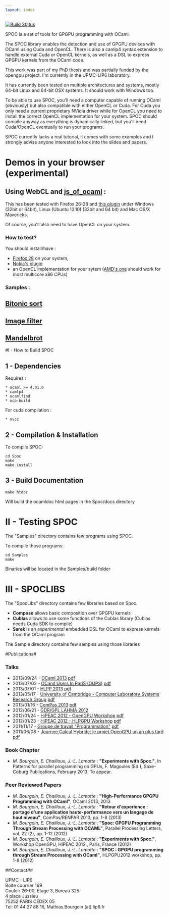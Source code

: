 ```yaml
---
layout: index
---
```

[![Build Status](https://travis-ci.org/mathiasbourgoin/SPOC.png?branch=master)](https://travis-ci.org/mathiasbourgoin/SPOC)


SPOC is a set of tools for GPGPU programming with OCaml.

The SPOC library enables the detection and use of GPGPU devices with OCaml using Cuda and OpenCL. 
There is also a camlp4 syntax extension to handle external Cuda or OpenCL kernels, as well as a DSL to express GPGPU kernels from the OCaml code.

This work was part of my PhD thesis and was partially funded by the opengpu project. 
I'm currently in the UPMC-LIP6 laboratory.

It has currently been tested on multiple architectures and systems, mostly 64-bit Linux and 64-bit OSX systems. It should work with Windows too.

To be able to use SPOC, you'll need a computer capable of running OCaml (obviously) but also compatible with either OpenCL or Cuda. 
For Cuda you only need a current proprietary NVidia driver while for OpenCL you need to install the correct OpenCL implementation for your system. 
SPOC should compile anyway as everything is dynamically linked, but you'll need Cuda/OpenCL eventually to run your programs.

SPOC currently lacks a real tutorial, it comes with some examples and I strongly advise anyone interested to look into the slides and papers.

# Demos in your browser (experimental)

## Using WebCL and [js\_of\_ocaml][3] :

This has been tested with Firefox 26-28 and [this plugin][5]
under Windows (32bit or 64bit), Linux (Ubuntu 13.10) (32bit and 64 bit) and Mac OS/X Mavericks.

Of course, you'll also need to have OpenCL on your system.

### How to test?

You should install/have :

* [Firefox 28][4]
on your system,
* [Nokia's plugin][5]
* an OpenCL implementation for your sytem ([AMD's one][6]
should work for most multicore x86 CPUs)

### Samples :

## [**Bitonic sort**][1]
## [**Image filter**][2]
## [**Mandelbrot**][7]


#I - How to Build SPOC



## 1 - Dependencies 

Requires :
    
    * ocaml >= 4.01.0
    * camlp4
    * ocamlfind 
    * ocp-build
    
For cuda compilation :

    * nvcc    

## 2 - Compilation & Installation


To compile SPOC:

    cd Spoc
    make
    make install


## 3 - Build Documentation

    make htdoc

Will build the ocamldoc html pages in the Spoc/docs directory


# II - Testing SPOC


The "Samples" directory contains few programs using SPOC.

To compile those programs:

    cd Samples
    make

Binaries will be located in the Samples/build folder


# III - SPOCLIBS


The "SpocLibs" directory contains few libraries based on Spoc.

* **Compose** allows basic composition over GPGPU kernels
* **Cublas** allows to use some functions of the Cublas library 
   (Cublas needs Cuda SDK to compile)
* **Sarek** is an *experimental* embedded DSL for OCaml to express kernels from the OCaml program

The Sample directory contains few samples using those libraries


#Publications#

### Talks ###
+ 2013/09/24 - [OCaml 2013](http://ocaml.org/meetings/ocaml/2013/) [pdf](http://ocaml.org/meetings/ocaml/2013/slides/bourgoin.pdf)
+ 2013/07/02 - [OCaml Users In PariS (OUPS)](http://www.meetup.com/ocaml-paris/) [pdf](http://www.algo-prog.info/spoc/docs/oups_20130702.pdf)
+ 2013/07/01 - [HLPP 2013](https://sites.google.com/site/hlpp2013/) [pdf](http://www.algo-prog.info/spoc/docs/hlpp2013.pdf)
+ 2013/05/17 - [University of Cambridge - Computer Laboratory Systems Research Group](http://talks.cam.ac.uk/talk/index/44754) [pdf](http://www.algo-prog.info/spoc/docs/cambridge-20130517.pdf)
+ 2013/01/16 - [ComPas 2013](http://compas2013.inrialpes.fr/) [pdf](http://www.algo-prog.info/spoc/docs/renpar-20130115.pdf)
+ 2012/06/21 - [GDR/GPL LAHMA 2012](http://gpl2012.irisa.fr/?q=node/30#lahma)
+ 2012/01/24 - [HiPEAC 2012 - OpenGPU Workshop](http://opengpu.net/index.php?option=com_content&view=article&id=157&Itemid=144) [pdf](http://www.algo-prog.info/spoc/docs/opengpu_20120124.pdf)
+ 2012/01/23 - [HiPEAC 2012 - HLPGPU Workshop](https://sites.google.com/site/hlpgpu/) [pdf](http://www.algo-prog.info/spoc/docs/hlpgpu_20120123.pdf)
+ 2011/11/17 - [Groupe de travail "Programmation"](http://www-apr.lip6.fr/~chaillou/Public/programmation/) [pdf](http://www.algo-prog.info/spoc/docs/gdt_20111117.pdf)
+ 2011/06/08 - [Journee Calcul Hybride: le projet OpenGPU un an plus tard](http://www.association-aristote.fr/doku.php/public/seminaires/seminaire-2011-06-08) [pdf](http://www.algo-prog.info/spoc/docs/opengpu_20110608.pdf)

### Book Chapter ###

- *M. Bourgoin, E. Chailloux, J.\-L. Lamotte* : **"Experiments with Spoc."**,  In Patterns for parallel programming on GPUs, F. Magoules (Ed.), Saxe-Coburg Publications, February 2013. To appear.

### Peer Reviewed Papers ###
+ *M. Bourgoin, E. Chailloux, J.\-L. Lamotte* : **"High-Performance GPGPU Programming with OCaml"**, OCaml 2013, 2013
+ *M. Bourgoin, E. Chailloux, J.\-L. Lamotte* : **"Retour d'experience : portage d'une application haute-performance vers un langage de haut niveau"**, ComPas/RENPAR 2013, pp. 1-8 (2013)
+ *M. Bourgoin, E. Chailloux, J.\-L. Lamotte* : **"Spoc: GPGPU Programming Through Stream Processing with OCAML"**, Parallel Processing Letters, vol. 22 (2), pp. 1-12 (2012)
+ *M. Bourgoin, E. Chailloux, J.\-L. Lamotte* : **"Experiments with Spoc."**, Workshop OpenGPU, HIPEAC 2012., Paris, France (2012)
+ *M. Bourgoin, E. Chailloux, J.\-L. Lamotte* : **"SPOC : GPGPU programming through Stream Processing with OCaml"**, HLPGPU2012 workshop, pp. 1-8 (2012)

##Contact##

UPMC - LIP6  
Boite courrier 169  
Couloir 26-00, Etage 3, Bureau 325  
4 place Jussieu  
75252 PARIS CEDEX 05  
Tel: 01 44 27 88 16, Mathias.Bourgoin (at) lip6.fr



[1]: docs/bitonic.html
[2]: docs/imageFilter.html
[7]: docs/mandelbrot.html
[3]: http://ocsigen.org/js_of_ocaml/ 
[4]: http://ftp.mozilla.org/pub/mozilla.org/firefox/releases/28.0/
[5]: http://webcl.nokiaresearch.com/
[6]: http://developer.amd.com/tools-and-sdks/heterogeneous-computing/amd-accelerated-parallel-processing-app-sdk/downloads/
